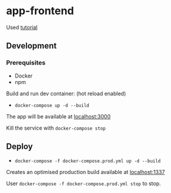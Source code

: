 # app-frontend

Used [tutorial](https://mherman.org/blog/dockerizing-a-react-app/)

## Development
### Prerequisites
- Docker
- npm

Build and run dev container: (hot reload enabled)

- `docker-compose up -d --build`

The app will be available at [localhost:3000](http://localhost:3000)

Kill the service with `docker-compose stop`

## Deploy

- `docker-compose -f docker-compose.prod.yml up -d --build`

Creates an optimised production build available at [localhost:1337](http://localhost:1337)

User `docker-compose -f docker-compose.prod.yml stop` to stop.



